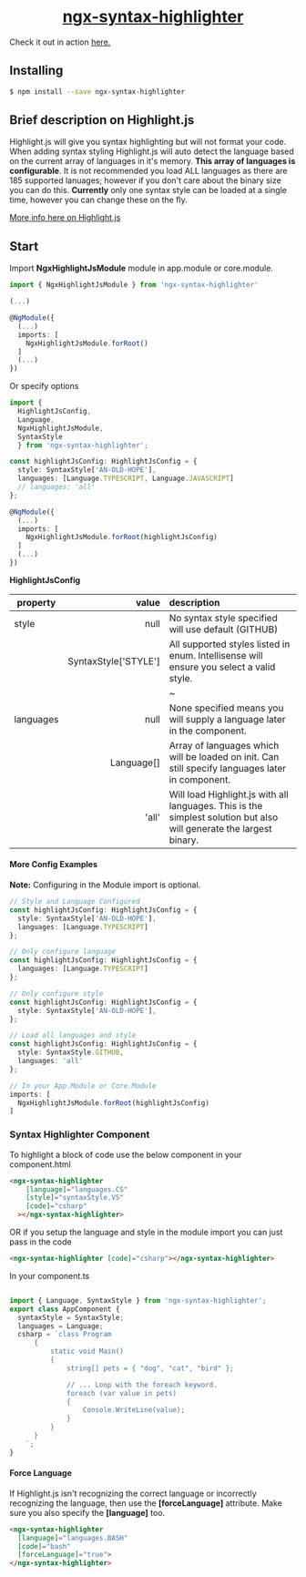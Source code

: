 <a href="https://ryanehrler.github.io/ngx-highlight.js/">
  <h1 align="center">ngx-syntax-highlighter</h1>
<a/>
Check it out in action <a href="https://ryanehrler.github.io/ngx-highlight.js/">here.</a>

## Installing

```bash
$ npm install --save ngx-syntax-highlighter
```
## Brief description on Highlight.js
Highlight.js will give you syntax highlighting but will not format your code.  When adding 
syntax styling Highlight.js will auto detect the language based on the current array of 
languages in it's memory.  **This array of languages is configurable**.  It is not recommended
you load ALL languages as there are 185 supported lanuages; however if you don't care about the
binary size you can do this.  **Currently** only one syntax style can be loaded at a single time,
however you can change these on the fly.

<a href="https://highlightjs.org/">More info here on Highlight.js</a>

## Start

Import **NgxHighlightJsModule** module in app.module or core.module.

```typescript
import { NgxHighlightJsModule } from 'ngx-syntax-highlighter'

(...)

@NgModule({
  (...)
  imports: [
    NgxHighlightJsModule.forRoot()
  ]
  (...)
})
```

Or specify options

```typescript
import {
  HighlightJsConfig,
  Language,
  NgxHighlightJsModule,
  SyntaxStyle
  } from 'ngx-syntax-highlighter';

const highlightJsConfig: HighlightJsConfig = {
  style: SyntaxStyle['AN-OLD-HOPE'],
  languages: [Language.TYPESCRIPT, Language.JAVASCRIPT]
  // languages: 'all'
};

@NgModule({
  (...)
  imports: [
    NgxHighlightJsModule.forRoot(highlightJsConfig)
  ]
  (...)
})
```

**HighlightJsConfig**

| property  |                value | description                                                                                                         |
| --------- | -------------------: | :------------------------------------------------------------------------------------------------------------------ |
| style     |                 null | No syntax style specified will use default (GITHUB)                                                                 |
|           | SyntaxStyle['STYLE'] | All supported styles listed in enum. Intellisense will ensure you select a valid style.                             |
|           |                      | ~                                                                                                                   |
| languages |                 null | None specified means you will supply a language later in the component.                                             |
|           |           Language[] | Array of languages which will be loaded on init. Can still specify languages later in component.                    |
|           |                'all' | Will load Highlight.js with all languages. This is the simplest solution but also will generate the largest binary. |

#### More Config Examples
**Note:** Configuring in the Module import is optional.

```typescript
// Style and Language Configured
const highlightJsConfig: HighlightJsConfig = {
  style: SyntaxStyle['AN-OLD-HOPE'],
  languages: [Language.TYPESCRIPT]
};

// Only configure language
const highlightJsConfig: HighlightJsConfig = {
  languages: [Language.TYPESCRIPT]
};

// Only configure style
const highlightJsConfig: HighlightJsConfig = {
  style: SyntaxStyle['AN-OLD-HOPE'],
};

// Load all languages and style
const highlightJsConfig: HighlightJsConfig = {
  style: SyntaxStyle.GITHUB,
  languages: 'all'
};

// In your App.Module or Core.Module
imports: [
  NgxHighlightJsModule.forRoot(highlightJsConfig)
]
```

### Syntax Highlighter Component
To highlight a block of code use the below component in your component.html

```html
<ngx-syntax-highlighter
    [language]="languages.CS"
    [style]="syntaxStyle.VS"
    [code]="csharp"
  ></ngx-syntax-highlighter>
```

OR if you setup the language and style in the module import you can just pass in the code

```html
<ngx-syntax-highlighter [code]="csharp"></ngx-syntax-highlighter>
```

In your component.ts
```typescript

import { Language, SyntaxStyle } from 'ngx-syntax-highlighter';
export class AppComponent {
  syntaxStyle = SyntaxStyle;
  languages = Language;
  csharp = `class Program
      {
          static void Main()
          {
              string[] pets = { "dog", "cat", "bird" };

              // ... Loop with the foreach keyword.
              foreach (var value in pets)
              {
                  Console.WriteLine(value);
              }
          }
      }
    `;
}
```

#### Force Language
If Highlight.js isn't recognizing the correct language or incorrectly recognizing the language, then use the **[forceLanguage]** attribute.  Make sure you also specify the **[language]** too.

```html
<ngx-syntax-highlighter 
  [language]="languages.BASH" 
  [code]="bash" 
  [forceLanguage]="true">
</ngx-syntax-highlighter>
```
